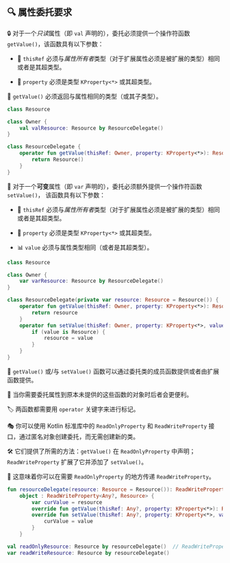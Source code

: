
## 🔍 属性委托要求

🔒 对于一个*只读*属性（即 `val` 声明的），委托必须提供一个操作符函数 `getValue()`，该函数具有以下参数：

* 🎯 `thisRef` 必须与*属性所有者*类型（对于扩展属性必须是被扩展的类型）相同或者是其超类型。

* 🔑 `property`  必须是类型 `KProperty<*>` 或其超类型。

🔄 `getValue()` 必须返回与属性相同的类型（或其子类型）。

```kotlin
class Resource

class Owner {
    val valResource: Resource by ResourceDelegate()
}

class ResourceDelegate {
    operator fun getValue(thisRef: Owner, property: KProperty<*>): Resource {
        return Resource()
    }
}
```

🔄 对于一个**可变**属性（即 `var` 声明的），委托必须额外提供一个操作符函数 `setValue()`，
该函数具有以下参数：

* 🎯 `thisRef` 必须与*属性所有者*类型（对于扩展属性必须是被扩展的类型）相同或者是其超类型。

* 🔑 `property` 必须是类型 `KProperty<*>` 或其超类型。

* 📊 `value` 必须与属性类型相同（或者是其超类型）。

```kotlin
class Resource

class Owner {
    var varResource: Resource by ResourceDelegate()
}

class ResourceDelegate(private var resource: Resource = Resource()) {
    operator fun getValue(thisRef: Owner, property: KProperty<*>): Resource {
        return resource
    }
    operator fun setValue(thisRef: Owner, property: KProperty<*>, value: Any?) {
        if (value is Resource) {
            resource = value
        }
    }
}
```

🔧 `getValue()` 或/与 `setValue()` 函数可以通过委托类的成员函数提供或者由扩展函数提供。

🔄 当你需要委托属性到原本未提供的这些函数的对象时后者会更便利。

🏷️ 两函数都需要用 `operator` 关键字来进行标记。

🎭 你可以使用 Kotlin 标准库中的 `ReadOnlyProperty` 和 `ReadWriteProperty` 接口，通过匿名对象创建委托，而无需创建新的类。

🛠️ 它们提供了所需的方法：`getValue()` 在 `ReadOnlyProperty` 中声明；`ReadWriteProperty` 扩展了它并添加了 `setValue()`。

🔄 这意味着你可以在需要 `ReadOnlyProperty` 的地方传递 `ReadWriteProperty`。

```kotlin
fun resourceDelegate(resource: Resource = Resource()): ReadWriteProperty<Any?, Resource> =
    object : ReadWriteProperty<Any?, Resource> {
        var curValue = resource
        override fun getValue(thisRef: Any?, property: KProperty<*>): Resource = curValue
        override fun setValue(thisRef: Any?, property: KProperty<*>, value: Resource) {
            curValue = value
        }
    }

val readOnlyResource: Resource by resourceDelegate()  // ReadWriteProperty as val
var readWriteResource: Resource by resourceDelegate()
```